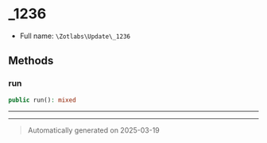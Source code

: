 
# _1236





* Full name: `\Zotlabs\Update\_1236`




## Methods


### run



```php
public run(): mixed
```












***


***
> Automatically generated on 2025-03-19
